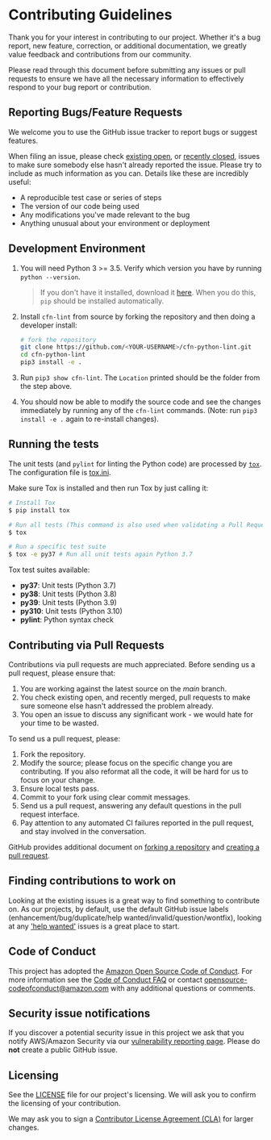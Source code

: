 # Contributing Guidelines

Thank you for your interest in contributing to our project. Whether it's a bug report, new feature, correction, or additional
documentation, we greatly value feedback and contributions from our community.

Please read through this document before submitting any issues or pull requests to ensure we have all the necessary
information to effectively respond to your bug report or contribution.


## Reporting Bugs/Feature Requests

We welcome you to use the GitHub issue tracker to report bugs or suggest features.

When filing an issue, please check [existing open](https://github.com/aws-cloudformation/cfn-python-lint/issues), or [recently closed](https://github.com/aws-cloudformation/cfn-python-lint/issues?utf8=%E2%9C%93&q=is%3Aissue%20is%3Aclosed%20), issues to make sure somebody else hasn't already
reported the issue. Please try to include as much information as you can. Details like these are incredibly useful:

* A reproducible test case or series of steps
* The version of our code being used
* Any modifications you've made relevant to the bug
* Anything unusual about your environment or deployment

## Development Environment

1. You will need Python 3 >= 3.5. Verify which version you have by running `python --version`. 

    > If you don't have it installed, download it [here](https://www.python.org/downloads/). When you do this, `pip` should be installed automatically.

1. Install `cfn-lint` from source by forking the repository and then doing a developer install:

    ```bash
    # fork the repository
    git clone https://github.com/<YOUR-USERNAME>/cfn-python-lint.git
    cd cfn-python-lint
    pip3 install -e .
    ```

1. Run `pip3 show cfn-lint`. The `Location` printed should be the folder from the step above.
1. You should now be able to modify the source code and see the changes immediately by running any of the `cfn-lint` commands. (Note: run `pip3 install -e .` again to re-install changes).

## Running the tests

The unit tests (and `pylint` for linting the Python code) are processed by [`tox`](https://tox.readthedocs.io/en/latest/). The configuration file is [tox.ini](/tox.ini).

Make sure Tox is installed and then run Tox by just calling it:

```bash
# Install Tox
$ pip install tox

# Run all tests (This command is also used when validating a Pull Request)
$ tox

# Run a specific test suite
$ tox -e py37 # Run all unit tests again Python 3.7
```
Tox test suites available:
* **py37**: Unit tests (Python 3.7)
* **py38**: Unit tests (Python 3.8)
* **py39**: Unit tests (Python 3.9)
* **py310**: Unit tests (Python 3.10)
* **pylint**: Python syntax check

## Contributing via Pull Requests
Contributions via pull requests are much appreciated. Before sending us a pull request, please ensure that:

1. You are working against the latest source on the *main* branch.
2. You check existing open, and recently merged, pull requests to make sure someone else hasn't addressed the problem already.
3. You open an issue to discuss any significant work - we would hate for your time to be wasted.

To send us a pull request, please:

1. Fork the repository.
2. Modify the source; please focus on the specific change you are contributing. If you also reformat all the code, it will be hard for us to focus on your change.
3. Ensure local tests pass.
4. Commit to your fork using clear commit messages.
5. Send us a pull request, answering any default questions in the pull request interface.
6. Pay attention to any automated CI failures reported in the pull request, and stay involved in the conversation.

GitHub provides additional document on [forking a repository](https://help.github.com/articles/fork-a-repo/) and
[creating a pull request](https://help.github.com/articles/creating-a-pull-request/).


## Finding contributions to work on
Looking at the existing issues is a great way to find something to contribute on. As our projects, by default, use the default GitHub issue labels (enhancement/bug/duplicate/help wanted/invalid/question/wontfix), looking at any ['help wanted'](https://github.com/aws-cloudformation/cfn-python-lint/labels/help%20wanted) issues is a great place to start.


## Code of Conduct
This project has adopted the [Amazon Open Source Code of Conduct](https://aws.github.io/code-of-conduct).
For more information see the [Code of Conduct FAQ](https://aws.github.io/code-of-conduct-faq) or contact
opensource-codeofconduct@amazon.com with any additional questions or comments.


## Security issue notifications
If you discover a potential security issue in this project we ask that you notify AWS/Amazon Security via our [vulnerability reporting page](http://aws.amazon.com/security/vulnerability-reporting/). Please do **not** create a public GitHub issue.


## Licensing

See the [LICENSE](https://github.com/aws-cloudformation/cfn-python-lint/blob/main/LICENSE) file for our project's licensing. We will ask you to confirm the licensing of your contribution.

We may ask you to sign a [Contributor License Agreement (CLA)](http://en.wikipedia.org/wiki/Contributor_License_Agreement) for larger changes.
